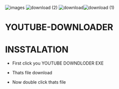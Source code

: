 ![images](https://user-images.githubusercontent.com/85251162/126054746-8f2342a2-08d4-41c5-b2d7-d7e40d02825d.jpg)
![download (2)](https://user-images.githubusercontent.com/85251162/126054725-91551fcd-f8b5-4925-815a-d85e1c9f2d86.jpg)
![download](https://user-images.githubusercontent.com/85251162/126054634-e67b78c4-10f9-4054-ae64-4e00f8eea0e7.jpg)![download (1)](https://user-images.githubusercontent.com/85251162/126054670-01e01446-fade-4143-8bac-4c9380c701a8.jpg)

# YOUTUBE-DOWNLOADER

# INSSTALATION

* First click you YOUTUBE DOWNDLODER EXE

* Thats file download

* Now double click thats file


